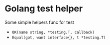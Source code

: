 # Golang test helper

Some simple helpers func for test
- `OK(name string, *testing.T, callback)`
- `Equal(got, want interface{}, t *testing.T)`
